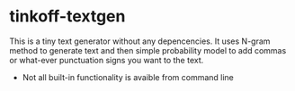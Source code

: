 # tinkoff-textgen

This is a tiny text generator without any depencencies. It uses N-gram method to generate text and then simple probability model to add commas or what-ever punctuation signs you want to the text. 

* Not all built-in functionality is avaible from command line 